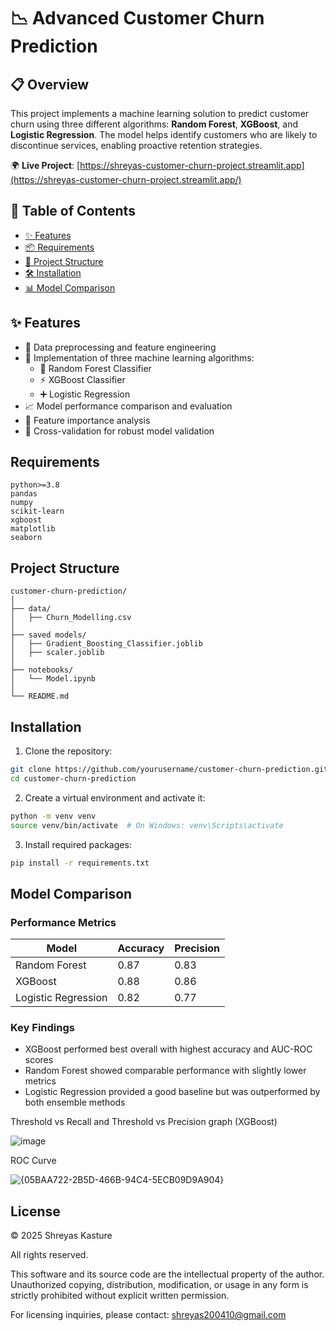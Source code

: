 # 📉 Advanced Customer Churn Prediction

## 📋 Overview
This project implements a machine learning solution to predict customer churn using three different algorithms: **Random Forest**, **XGBoost**, and **Logistic Regression**. The model helps identify customers who are likely to discontinue services, enabling proactive retention strategies.

🌍 **Live Project**: [https://shreyas-customer-churn-project.streamlit.app](https://shreyas-customer-churn-project.streamlit.app/)

## 📑 Table of Contents
- [✨ Features](#-features)
- [📦 Requirements](#-requirements)
- [📁 Project Structure](#-project-structure)
- [🛠️ Installation](#-installation)
- [📊 Model Comparison](#-model-comparison)

## ✨ Features
- 🔄 Data preprocessing and feature engineering  
- 🤖 Implementation of three machine learning algorithms:
  - 🌲 Random Forest Classifier
  - ⚡ XGBoost Classifier
  - ➕ Logistic Regression
- 📈 Model performance comparison and evaluation
- 🧠 Feature importance analysis
- 🔁 Cross-validation for robust model validation

## Requirements

```
python>=3.8
pandas
numpy
scikit-learn
xgboost
matplotlib
seaborn
```

## Project Structure
```
customer-churn-prediction/
│
├── data/
│   ├── Churn_Modelling.csv
│  
├── saved models/
│   ├── Gradient_Boosting_Classifier.joblib
│   ├── scaler.joblib
│  
├── notebooks/
│   └── Model.ipynb
│
└── README.md
```

## Installation
1. Clone the repository:
```bash
git clone https://github.com/yourusername/customer-churn-prediction.git
cd customer-churn-prediction
```

2. Create a virtual environment and activate it:
```bash
python -m venv venv
source venv/bin/activate  # On Windows: venv\Scripts\activate
```

3. Install required packages:
```bash
pip install -r requirements.txt
```

## Model Comparison

### Performance Metrics

| Model               | Accuracy | Precision | 
|--------------------|----------|-----------|
| Random Forest      | 0.87     | 0.83      | 
| XGBoost            | 0.88     | 0.86      | 
| Logistic Regression| 0.82     | 0.77      | 

### Key Findings
- XGBoost performed best overall with highest accuracy and AUC-ROC scores
- Random Forest showed comparable performance with slightly lower metrics
- Logistic Regression provided a good baseline but was outperformed by both ensemble methods

Threshold vs Recall and Threshold vs Precision graph (XGBoost)


![image](https://github.com/user-attachments/assets/42be4ba5-052d-4e7c-8c16-be57bc929d80)

ROC Curve

![{05BAA722-2B5D-466B-94C4-5ECB09D9A904}](https://github.com/user-attachments/assets/3a3cacb5-15e2-4876-bf49-94d3d3515866)

## License

© 2025 Shreyas Kasture

All rights reserved.

This software and its source code are the intellectual property of the author. Unauthorized copying, distribution, modification, or usage in any form is strictly prohibited without explicit written permission.

For licensing inquiries, please contact: shreyas200410@gmail.com

